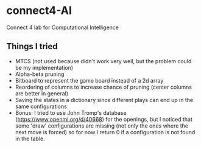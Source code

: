 # connect4-AI
Connect 4 lab for Computational Intelligence

## Things I tried

- MTCS (not used because didn't work very well, but the problem could be my implementation)
- Alpha-beta pruning
- Bitboard to represent the game board instead of a 2d array
- Reordering of columns to increase chance of pruning (center columns are better in general)
- Saving the states in a dictionary since different plays can end up in the same configurations
- Bonus: I tried to use John Tromp's database (https://www.openml.org/d/40668) for the openings, but I noticed that some 'draw' configurations are missing (not only the ones where the next move is forced) so for now I return 0 if a configuration is not found in the table.
